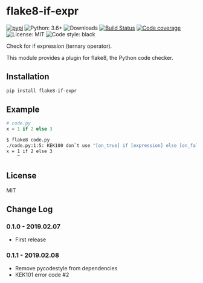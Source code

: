 # flake8-if-expr

[![pypi](https://badge.fury.io/py/flake8-if-expr.svg)](https://pypi.org/project/flake8-if-expr)
![Python: 3.6+](https://img.shields.io/badge/Python-3.6+-blue.svg)
![Downloads](https://img.shields.io/pypi/dm/flake8-if-expr.svg)
[![Build Status](https://travis-ci.org/Afonasev/flake8-if-expr.svg?branch=master)](https://travis-ci.org/Afonasev/flake8-if-expr)
[![Code coverage](https://codecov.io/gh/afonasev/flake8-if-expr/branch/master/graph/badge.svg)](https://codecov.io/gh/afonasev/flake8-if-expr)
![License: MIT](https://img.shields.io/badge/License-MIT-green.svg)
![Code style: black](https://img.shields.io/badge/Style-Black-lightgrey.svg)

Check for if expression (ternary operator).

This module provides a plugin for flake8, the Python code checker.

## Installation

```bash
pip install flake8-if-expr
```

## Example

```python
# code.py
x = 1 if 2 else 3
```

```bash
$ flake8 code.py
./code.py:1:5: KEK100 don`t use "[on_true] if [expression] else [on_false]" syntax
x = 1 if 2 else 3
    ^
```

## License

MIT

## Change Log

### 0.1.0 - 2019.02.07

* First release

### 0.1.1 - 2019.02.08

* Remove pycodestyle from dependencies
* KEK101 error code #2
